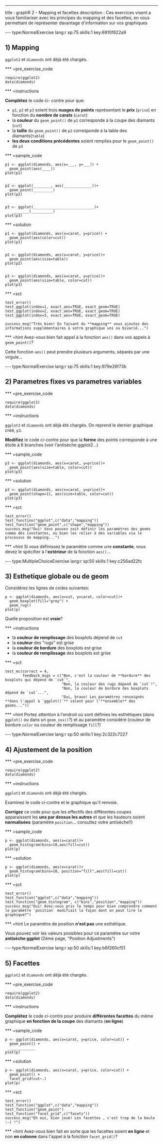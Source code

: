 ---
title       : graphR 2 - Mapping et facettes
description : Ces exercices visent a vous familiariser avec les principes du mapping et des facettes, en vous permettant de représenter davantage d'information sur vos graphiques

--- type:NormalExercise lang:r xp:75 skills:1 key:6910f622a9
## 1) Mapping

`ggplot2` et `diamonds` ont déjà été chargés.

*** =pre_exercise_code
```{r}
require(ggplot2)
data(diamonds)
```

*** =instructions

**Complétez** le code ci- contre pour que:

- `p1`, `p2` et `p3` soient trois **nuages de points** représentant le **prix** (`price`) en fonction du **nombre de carats** (`carat`)
- la **couleur** du `geom_point()` de `p1` corresponde à la coupe des diamants (`cut`)
- la **taille** du `geom_point()` de `p2` corresponde à la table des diamants(`table`)
- **les deux conditions précédentes** soient remplies pour le `geom_point()` de `p3` 

*** =sample_code

```{r}
p1 <- ggplot(diamonds, aes(x=___, y=___)) +
  geom_point(aes(____))
plot(p1)


p2 <- ggplot(________, aes(_____________))+
  geom_point(_________)
plot(p2)


p3 <- ggplot(____________________________)+
   ________(__________)
plot(p3)
```



*** =solution 

```{r}
p1 <- ggplot(diamonds, aes(x=carat, y=price)) +
  geom_point(aes(color=cut))
plot(p1)


p2 <- ggplot(diamonds, aes(x=carat, y=price))+
  geom_point(aes(size=table))
plot(p2)


p3 <- ggplot(diamonds, aes(x=carat, y=price))+
  geom_point(aes(size=table, color=cut))
plot(p3)
```

*** =sct
```{r}
test_error()
test_ggplot(index=1, exact_aes=TRUE, exact_geom=TRUE)
test_ggplot(index=2, exact_aes=TRUE, exact_geom=TRUE)
test_ggplot(index=3, exact_aes=TRUE, exact_geom=TRUE)

success_msg("Très bien! En faisant du **mapping** vous ajoutez des informations supplémentaires à votre graphique uni ou bivarié...")
```

*** =hint
Avez-vous bien fait appel à la fonction `aes()` dans vos appels à `geom_point()`? 

Cette fonction `aes()` peut prendre plusieurs arguments, séparés par une virgule...

--- type:NormalExercise lang:r xp:75 skills:1 key:979e26f73b
## 2) Parametres fixes vs parametres variables

*** =pre_exercise_code
```{r}
require(ggplot2)
data(diamonds)
```


*** =instructions

`ggplot2` et `diamonds` ont déjà été chargés. On reprend le dernier graphique créé, `p3`. 

**Modifiez** le code ci-contre pour que la **forme** des points corresponde à une étoile à 6 branches (voir l'antisèche ggplot2...)


*** =sample_code

```{r}
p3 <- ggplot(diamonds, aes(x=carat, y=price))+
  geom_point(aes(size=table, color=cut))
plot(p3)
```

*** =solution 

```{r}
p3 <- ggplot(diamonds, aes(x=carat, y=price))+
  geom_point(shape=11, aes(size=table, color=cut))
plot(p3)
```

*** =sct
```{r}
test_error()
test_function("ggplot",c("data","mapping"))
test_function("geom_point",c("shape","mapping"))
success_msg("Oui! Vous pouvez soit définir les paramètres des geoms comme des constantes, ou bien les relier à des variables via le processus de mapping...")
```

*** =hint
Si vous définissez le paramètre comme une **constante**, vous devez le spécifier à l'**extérieur** de la fonction `aes()`...

--- type:MultipleChoiceExercise lang:r xp:50 skills:1 key:c256ad22fc
## 3) Esthetique globale ou de geom

Considérez les lignes de codes suivantes:

```{r}
p <- ggplot(diamonds, aes(x=cut, y=carat, color=cut))+
  geom_boxplot(fill="grey") +
  geom_rug()
plot(p)
```

Quelle proposition est **vraie**?

*** =instructions

- la **couleur de remplissage** des boxplots dépend de `cut`
- la **couleur** des "rugs" est grise
- la **couleur de bordure** des boxplots est grise
- la **couleur de remplissage** des boxplots est grise

*** =sct
```{r}
test_mc(correct = 4,
        feedback_msgs = c("Non, c'est la couleur de **bordure** des boxplots qui dépend de `cut`",
                          "Non, la couleur des rugs dépend de `cut`!",
                          "Non, la couleur de bordure des boxplots dépend de `cut`...",
                          "Oui, bravo! Les paramètres renseignés **dans l'appel à `ggplot()`** valent pour l'**ensemble** des geoms..."))

```

*** =hint
Portez attention à l'endroit où sont définies les esthétiques (dans `ggplot()` ou dans un `geom_xxx()`?) et au paramètre considéré (couleur de bordure `color` ou couleur de remplissage `fill`?)


--- type:NormalExercise lang:r xp:50 skills:1 key:2c322c7227
## 4) Ajustement de la position


*** =pre_exercise_code
```{r}
require(ggplot2)
data(diamonds)
```


*** =instructions

`ggplot2` et `diamonds` ont déjà été chargés.

Examinez le code ci-contre et le graphique qu'il renvoie.

**Corrigez** ce code pour que les effectifs des différentes coupes apparaissent les **uns par dessus les autres** et que les hauteurs soient **normalisées** (paramètre `position`... consultez votre antisèche!!)



*** =sample_code
```{r}
p <- ggplot(diamonds, aes(x=carat))+
  geom_histogram(bins=10,aes(fill=cut))
plot(p)
```
*** =solution
```{r}
p <- ggplot(diamonds, aes(x=carat))+
  geom_histogram(bins=10, position="fill",aes(fill=cut))
plot(p)
```

*** =sct
```{r}
test_error()
test_function("ggplot",c("data","mapping"))
test_function("geom_histogram", c("bins","position","mapping"))
success_msg("Oui! Avez-vous pris le temps pour bien comprendre comment le paramètre `position` modifiait la façon dont on peut lire le graphique?")
```

*** =hint
Le paramètre de position **n'est pas** une esthétique.

Vous pouvez voir les valeurs possibles pour ce paramètre sur votre **antisèche ggplot** (2ème page, "Position Adjustments")


--- type:NormalExercise lang:r xp:50 skills:1 key:b6f260cf51
## 5) Facettes


`ggplot2` et `diamonds` ont déjà été chargés.

*** =pre_exercise_code
```{r}
require(ggplot2)
data(diamonds)
```

*** =instructions

**Complétez** le code ci-contre pour produire **différentes facettes** du même graphique **en fonction de la coupe** des diamants (**en ligne**)

*** =sample_code
```{r}
p <- ggplot(diamonds, aes(x=carat, y=price, color=cut)) +
  geom_point() +
  ____________
plot(p)
```

*** =solution
```{r}
p <- ggplot(diamonds, aes(x=carat, y=price, color=cut)) +
  geom_point() +
  facet_grid(cut~.)
plot(p)
```

*** =sct
```{r}
test_error()
test_function("ggplot",c("data","mapping"))
test_function("geom_point")
test_function("facet_grid",c("facets"))
success_msg("Eh oui, bien joué! Les facettes , c'est trop de la boule :-) !")
```

*** =hint
Avez-vous bien fait en sorte que les facettes soient **en ligne** et non **en colonne** dans l'appel à la fonction `facet_grid()`?


